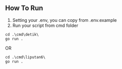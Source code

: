 ## How To Run

1. Setting your .env, you can copy from .env.example
2. Run your script from cmd folder
```
cd .\cmd\detik\
go run .
```
OR
```
cd .\cmd\liputan6\
go run .
```
